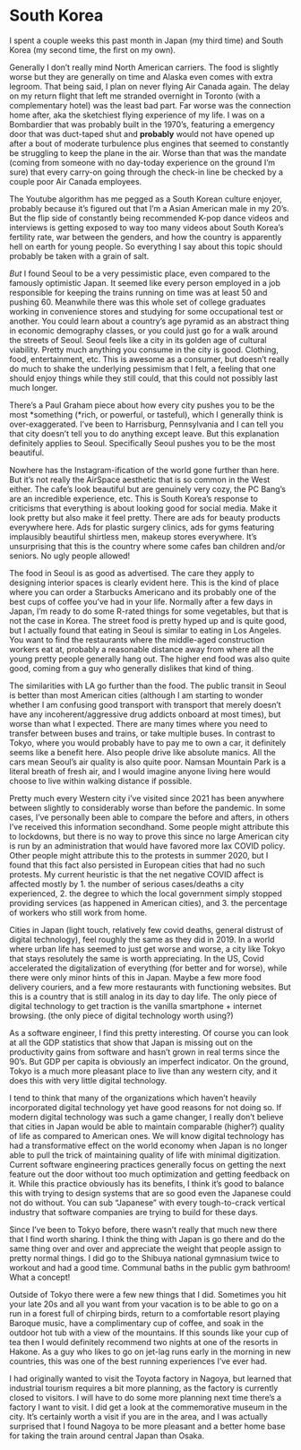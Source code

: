 # South Korea

I spent a couple weeks this past month in Japan (my third time) and South Korea (my second time, the first on my own).

Generally I don’t really mind North American carriers. The food is slightly worse but they are generally on time and Alaska even comes with extra legroom. That being said, I plan on never flying Air Canada again. The delay on my return flight that left me stranded overnight in Toronto (with a complementary hotel) was the least bad part. Far worse was the connection home after, aka the sketchiest flying experience of my life. I was on a Bombardier that was probably built in the 1970’s, featuring a emergency door that was duct-taped shut and ********probably******** would not have opened up after a bout of moderate turbulence plus engines that seemed to constantly be struggling to keep the plane in the air. Worse than that was the mandate (coming from someone with no day-today experience on the ground I’m sure) that every carry-on going through the check-in line be checked by a couple poor Air Canada employees.

The Youtube algorithm has me pegged as a South Korean culture enjoyer, probably because it’s figured out that I’m a Asian American male in my 20’s. But the flip side of constantly being recommended K-pop dance videos and interviews is getting exposed to way too many videos about South Korea’s fertility rate, war between the genders, and how the country is apparently hell on earth for young people. So everything I say about this topic should probably be taken with a grain of salt.

*But* I found Seoul to be a very pessimistic place, even compared to the famously optimistic Japan. It seemed like every person employed in a job responsible for keeping the trains running on time was at least 50 and pushing 60. Meanwhile there was this whole set of college graduates working in convenience stores and studying for some occupational test or another. You could learn about a country’s age pyramid as an abstract thing in economic demography classes, or you could just go for a walk around the streets of Seoul. Seoul feels like a city in its golden age of cultural viability. Pretty much anything you consume in the city is good. Clothing, food, entertainment, etc. This is awesome as a consumer, but doesn’t really do much to shake the underlying pessimism that I felt, a feeling that one should enjoy things while they still could, that this could not possibly last much longer.

There’s a Paul Graham piece about how every city pushes you to be the most *something (*rich, or powerful, or tasteful), which I generally think is over-exaggerated. I’ve been to Harrisburg, Pennsylvania and I can tell you that city doesn’t tell you to do anything except leave. But this explanation definitely applies to Seoul. Specifically Seoul pushes you to be the most beautiful.

Nowhere has the Instagram-ification of the world gone further than here. But it’s not really the AirSpace aesthetic that is so common in the West either. The cafe’s look beautiful but are genuinely very cozy, the PC Bang’s are an incredible experience, etc. This is South Korea’s response to criticisms that everything is about looking good for social media. Make it look pretty but also make it feel pretty. There are ads for beauty products everywhere here. Ads for plastic surgery clinics, ads for gyms featuring implausibly beautiful shirtless men, makeup stores everywhere. It’s unsurprising that this is the country where some cafes ban children and/or seniors. No ugly people allowed!

The food in Seoul is as good as advertised. The care they apply to designing interior spaces is clearly evident here. This is the kind of place where you can order a Starbucks Americano and its probably one of the best cups of coffee you’ve had in your life. Normally after a few days in Japan, I’m ready to do some R-rated things for some vegetables, but that is not the case in Korea. The street food is pretty hyped up and is quite good, but I actually found that eating in Seoul is similar to eating in Los Angeles. You want to find the restaurants where the middle-aged construction workers eat at, probably a reasonable distance away from where all the young pretty people generally hang out. The higher end food was also quite good, coming from a guy who generally dislikes that kind of thing.

The similarities with LA go further than the food. The public transit in Seoul is better than most American cities (although I am starting to wonder whether I am confusing good transport with transport that merely doesn’t have any incoherent/aggressive drug addicts onboard at most times), but worse than what I expected. There are many times where you need to transfer between buses and trains, or take multiple buses. In contrast to Tokyo, where you would probably have to pay me to own a car, it definitely seems like a benefit here. Also people drive like absolute manics. All the cars mean Seoul’s air quality is also quite poor. Namsan Mountain Park is a literal breath of fresh air, and I would imagine anyone living here would choose to live within walking distance if possible.

Pretty much every Western city i’ve visited since 2021 has been anywhere between slightly to considerably worse than before the pandemic. In some cases, I’ve personally been able to compare the before and afters, in others I’ve received this information secondhand. Some people might attribute this to lockdowns, but there is no way to prove this since no large American city is run by an administration that would have favored more lax COVID policy. Other people might attribute this to the protests in summer 2020, but I found that this fact also persisted in European cities that had no such protests. My current heuristic is that the net negative COVID affect is affected mostly by 1. the number of serious cases/deaths a city experienced, 2. the degree to which the local government simply stopped providing services (as happened in American cities), and 3. the percentage of workers who still work from home.

Cities in Japan (light touch, relatively few covid deaths, general distrust of digital technology), feel roughly the same as they did in 2019. In a world where urban life has seemed to just get worse and worse, a city like Tokyo that stays resolutely the same is worth appreciating. In the US, Covid accelerated the digitalization of everything (for better and for worse), while there were only minor hints of this in Japan. Maybe a few more food delivery couriers, and a few more restaurants with functioning websites. But this is a country that is still analog in its day to day life. The only piece of digital technology to get traction is the vanilla smartphone + internet browsing. (the only piece of digital technology worth using?)

As a software engineer, I find this pretty interesting. Of course you can look at all the GDP statistics that show that Japan is missing out on the productivity gains from software and hasn’t grown in real terms since the 90’s. But GDP per capita is obviously an imperfect indicator. On the ground, Tokyo is a much more pleasant place to live than any western city, and it does this with very little digital technology.

I tend to think that many of the organizations which haven’t heavily incorporated digital technology yet have good reasons for not doing so. If modern digital technology was such a game changer, I really don’t believe that cities in Japan would be able to maintain comparable (higher?) quality of life as compared to American ones. We will know digital technology has had a transformative effect on the world economy when Japan is no longer able to pull the trick of maintaining quality of life with minimal digitization. Current software engineering practices generally focus on getting the next feature out the door without too much optimization and getting feedback on it. While this practice obviously has its benefits, I think it’s good to balance this with trying to design systems that are so good even the Japanese could not do without. You can sub “Japanese” with every tough-to-crack vertical industry that software companies are trying to build for these days.

Since I’ve been to Tokyo before, there wasn’t really that much new there that I find worth sharing. I think the thing with Japan is go there and do the same thing over and over and appreciate the weight that people assign to pretty normal things. I did go to the Shibuya national gymnasium twice to workout and had a good time. Communal baths in the public gym bathroom! What a concept!

Outside of Tokyo there were a few new things that I did. Sometimes you hit your late 20s and all you want from your vacation is to be able to go on a run in a forest full of chirping birds, return to a comfortable resort playing Baroque music, have a complimentary cup of coffee, and soak in the outdoor hot tub with a view of the mountains. If this sounds like your cup of tea then I would definitely recommend two nights at one of the resorts in Hakone. As a guy who likes to go on jet-lag runs early in the morning in new countries, this was one of the best running experiences I’ve ever had.

I had originally wanted to visit the Toyota factory in Nagoya, but learned that industrial tourism requires a bit more planning, as the factory is currently closed to visitors. I will have to do some more planning next time there’s a factory I want to visit. I did get a look at the commemorative museum in the city. It’s certainly worth a visit if you are in the area, and I was actually surprised that I found Nagoya to be more pleasant and a better home base for taking the train around central Japan than Osaka.